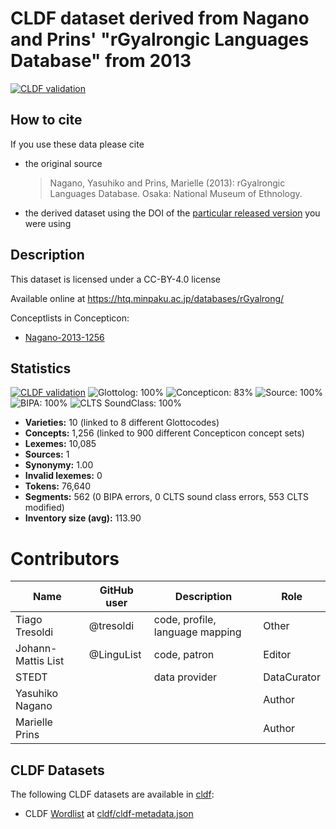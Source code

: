 # CLDF dataset derived from Nagano and Prins' "rGyalrongic Languages Database" from 2013

[![CLDF validation](https://github.com/lexibank/naganorgyalrongic/workflows/CLDF-validation/badge.svg)](https://github.com/lexibank/naganorgyalrongic/actions?query=workflow%3ACLDF-validation)

## How to cite

If you use these data please cite
- the original source
  > Nagano, Yasuhiko and Prins, Marielle (2013): rGyalrongic Languages Database. Osaka: National Museum of Ethnology.
- the derived dataset using the DOI of the [particular released version](../../releases/) you were using

## Description


This dataset is licensed under a CC-BY-4.0 license

Available online at https://htq.minpaku.ac.jp/databases/rGyalrong/


Conceptlists in Concepticon:
- [Nagano-2013-1256](https://concepticon.clld.org/contributions/Nagano-2013-1256)
## Statistics


[![CLDF validation](https://github.com/lexibank/naganorgyalrongic/workflows/CLDF-validation/badge.svg)](https://github.com/lexibank/naganorgyalrongic/actions?query=workflow%3ACLDF-validation)
![Glottolog: 100%](https://img.shields.io/badge/Glottolog-100%25-brightgreen.svg "Glottolog: 100%")
![Concepticon: 83%](https://img.shields.io/badge/Concepticon-83%25-yellowgreen.svg "Concepticon: 83%")
![Source: 100%](https://img.shields.io/badge/Source-100%25-brightgreen.svg "Source: 100%")
![BIPA: 100%](https://img.shields.io/badge/BIPA-100%25-brightgreen.svg "BIPA: 100%")
![CLTS SoundClass: 100%](https://img.shields.io/badge/CLTS%20SoundClass-100%25-brightgreen.svg "CLTS SoundClass: 100%")

- **Varieties:** 10 (linked to 8 different Glottocodes)
- **Concepts:** 1,256 (linked to 900 different Concepticon concept sets)
- **Lexemes:** 10,085
- **Sources:** 1
- **Synonymy:** 1.00
- **Invalid lexemes:** 0
- **Tokens:** 76,640
- **Segments:** 562 (0 BIPA errors, 0 CLTS sound class errors, 553 CLTS modified)
- **Inventory size (avg):** 113.90

# Contributors

Name               | GitHub user | Description | Role
---                | ---         | --- | --- 
Tiago Tresoldi     | @tresoldi   | code, profile, language mapping | Other
Johann-Mattis List | @LinguList  | code, patron | Editor
STEDT | | data provider | DataCurator
Yasuhiko Nagano | | | Author
Marielle Prins | | | Author





## CLDF Datasets

The following CLDF datasets are available in [cldf](cldf):

- CLDF [Wordlist](https://github.com/cldf/cldf/tree/master/modules/Wordlist) at [cldf/cldf-metadata.json](cldf/cldf-metadata.json)